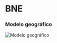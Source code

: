 # BNE

### Modelo geográfico

![Modelo geográfico](https://github.com/vgenov-py/bne-api/blob/develop/draw/geo_model.png?raw=true)